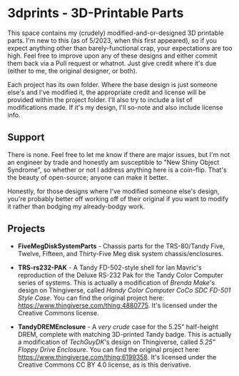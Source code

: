 # 3dprints - 3D-Printable Parts

This space contains my (crudely) modified-and-or-designed 3D printable parts.  I'm new to this (as of 5/2023, when this first appeared), so if you expect anything other than barely-functional crap, your expectations are too high.  Feel free to improve upon any of these designs and either commit them back via a Pull request or whatnot.  Just give credit where it's due (either to me, the original designer, or both).

Each project has its own folder.  Where the base design is just someone else's and I've modified it, the appropriate credit and license will be provided within the project folder.  I'll also try to include a list of modifications made.  If it's my design, I'll so-note and also include license info.

## Support

There is none.  Feel free to let me know if there are major issues, but I'm not an engineer by trade and honestly am susceptible to "New Shiny Object Syndrome", so whether or not I address anything here is a coin-flip.  That's the beauty of open-source; anyone can make it better.

Honestly, for those designs where I've modified someone else's design, you're probably better off working off of their original if you want to modify it rather than bodging my already-bodgy work.

## Projects

- **FiveMegDiskSystemParts** - Chassis parts for the TRS-80/Tandy Five, Twelve, Fifteen, and Thirty-Five Meg disk system chassis/enclosures.  

- **TRS-rs232-PAK** - A Tandy FD-502-style shell for Ian Mavric's reproduction of the Deluxe RS-232 Pak for the Tandy Color Computer series of systems.  This is actually a modification of *Brenda Make*'s design on Thingiverse, called *Handy Color Computer CoCo SDC FD-501 Style Case*.  You can find the original project here:  https://www.thingiverse.com/thing:4880775.  It's licensed under the Creative Commons license.

- **TandyDREMEnclosure** - A *very crude* case for the 5.25" half-height DREM, complete with matching 3D-printed Tandy badge.  This is actually a modification of *TechGuyDK*'s design on Thingiverse, called *5.25" Floppy Drive Enclosure*.  You can find the original project here: https://www.thingiverse.com/thing:6199358.  It's licensed under the Creative Commons CC BY 4.0 license, as is this derivative.

